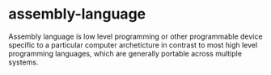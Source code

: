 # assembly-language
Assembly language is low level programming or other programmable device specific to a particular computer archeticture in contrast to most high level programming languages, which are generally portable across multiple systems.

